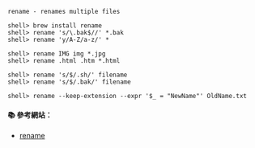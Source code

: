 `rename - renames multiple files`

```
shell> brew install rename
shell> rename 's/\.bak$//' *.bak
shell> rename 'y/A-Z/a-z/' *

shell> rename IMG img *.jpg
shell> rename .html .htm *.html

shell> rename 's/$/.sh/' filename
shell> rename 's/$/.bak/' filename

shell> rename --keep-extension --expr '$_ = "NewName"' OldName.txt
```

#### :books: 參考網站：
- [rename](http://manpages.ubuntu.com/manpages/xenial/man1/rename.ul.1.html)


